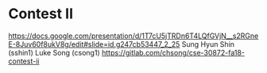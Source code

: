 # Contest II
https://docs.google.com/presentation/d/1T7cU5jTRDn6T4LQfGVjN__s2RGneE-8Juv60f8ukV8g/edit#slide=id.g247cb53447_2_25
Sung Hyun Shin (sshin1) Luke Song (csong1)
https://gitlab.com/chsong/cse-30872-fa18-contest-ii